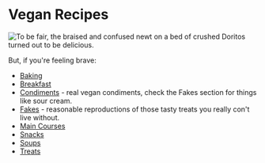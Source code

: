 # Vegan Recipes

![To be fair, the braised and confused newt on a bed of crushed Doritos turned out to be delicious.](https://imgs.xkcd.com/comics/recipes.png)

But, if you're feeling brave:

* [Baking](baking)
* [Breakfast](breakfast)
* [Condiments](condiments) - real vegan condiments, check the Fakes section for things like sour cream.
* [Fakes](fakes) - reasonable reproductions of those tasty treats you really con't live without.
* [Main Courses](mains)
* [Snacks](snacks)
* [Soups](soup)
* [Treats](treats)
